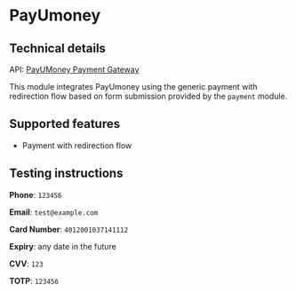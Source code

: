 # PayUmoney

## Technical details

API: [PayUMoney Payment Gateway](https://www.payumoney.com/pdf/PayUMoney-Technical-Integration-Document.pdf)

This module integrates PayUmoney using the generic payment with redirection flow based on form
submission provided by the `payment` module.

## Supported features

- Payment with redirection flow

## Testing instructions

**Phone**: `123456`

**Email**: `test@example.com`

**Card Number**: `4012001037141112`

**Expiry**: any date in the future

**CVV**: `123`

**TOTP**: `123456`
